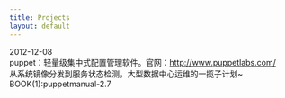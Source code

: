 ```yaml
---
title: Projects
layout: default
---
```

<div class="row">
2012-12-08<br />       
puppet：轻量级集中式配置管理软件。官网：<a href="http://www.puppetlabs.com/">http://www.puppetlabs.com/</a><br />
        从系统镜像分发到服务状态检测，大型数据中心运维的一揽子计划~<br />
        BOOK(1):puppetmanual-2.7
</div><br />
